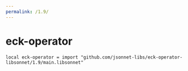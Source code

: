 ```yaml
---
permalink: /1.9/
---
```


# eck-operator

```jsonnet
local eck-operator = import "github.com/jsonnet-libs/eck-operator-libsonnet/1.9/main.libsonnet"
```

